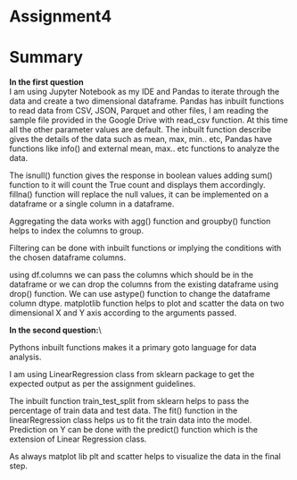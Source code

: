 # Assignment4
# Summary

**In the first question**\
I am using Jupyter Notebook as my IDE and Pandas to iterate through the data and create a two dimensional dataframe.
Pandas has inbuilt functions to read data from CSV, JSON, Parquet and other files, I am reading the sample file
provided in the Google Drive with read_csv function. At this time all the other parameter values are default.
The inbuilt function describe gives the details of the data such as mean, max, min.. etc, Pandas have functions like
info() and external mean, max.. etc functions to analyze the data.

The isnull() function gives the response in boolean values adding sum() function to it will count the True count
and displays them accordingly.
fillna() function will replace the null values, it can be implemented on a dataframe or a single column in a dataframe.

Aggregating the data works with agg() function and groupby() function helps to index the columns to group.

Filtering can be done with inbuilt functions or implying the conditions with the chosen dataframe columns.

using df.columns we can pass the columns which should be in the dataframe or we can drop the columns from the existing
dataframe using drop() function.
We can use astype() function to change the dataframe column dtype.
matplotlib function helps to plot and scatter the data on two dimensional X and Y axis according to the arguments 
passed.

**In the second question:**\

Pythons inbuilt functions makes it a primary goto language for data analysis.

I am using LinearRegression class from sklearn package to get the expected output as per the assignment guidelines.

The inbuilt function train_test_split from sklearn helps to pass the percentage of train data and test data.
The fit() function in the linearRegression class helps us to fit the train data into the model.
Prediction on Y can be done with the predict() function which is the extension of Linear Regression class.

As always matplot lib plt and scatter helps to visualize the data in the final step.
